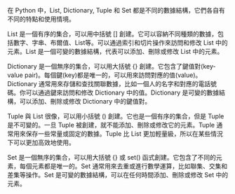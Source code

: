 在 Python 中，List, Dictionary, Tuple 和 Set 都是不同的數據結構，它們各自有不同的特點和使用情境。

List 是一個有序的集合，可以用中括號 [] 創建。它可以容納不同種類的數據，包括數字、字串、布爾值、List等。可以通過索引和切片操作來訪問和修改 List 中的元素。List 是一個可變的數據結構，代表可以添加、刪除或修改 List 中的元素。

Dictionary 是一個無序的集合，可以用大括號 {} 創建。它包含了鍵值對(key-value pair)。每個鍵(key)都是唯一的，可以用來訪問對應的值(value)。Dictionary 通常用來存儲和查找關聯數據，比如一個人的名字和對應的電話號碼。你可以通過鍵來訪問和修改 Dictionary 中的值。Dictionary 是可變的數據結構，可以添加、刪除或修改 Dictionary 中的鍵值對。

Tuple 與 List 很像，可以用小括號 () 創建。它也是一個有序的集合，但是 Tuple 是不可變的。一旦 Tuple 被創建，就不能添加、刪除或修改它的元素。Tuple 通常用來保存一些常量或固定的數據。Tuple 比 List 更加輕量級，所以在某些情況下可以更加高效地使用。

Set 是一個無序的集合，可以用大括號 {} 或 set() 函式創建。它包含了不同的元素，每個元素都是唯一的。Set 通常用來去重或進行數學運算，比如聯集、交集和差集等操作。Set 是可變的數據結構，可以在任何時間添加、刪除或修改 Set 中的元素。